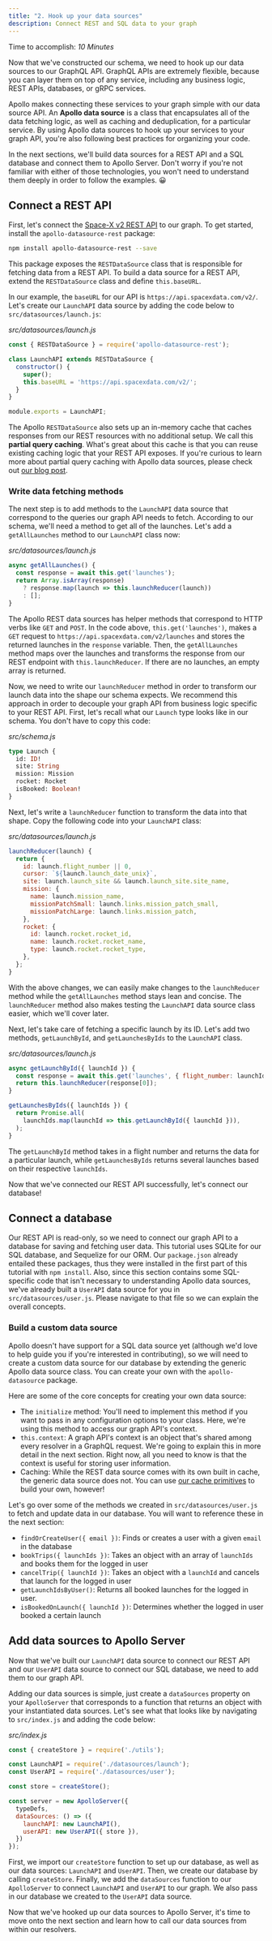 ```yaml
---
title: "2. Hook up your data sources"
description: Connect REST and SQL data to your graph
---
```


Time to accomplish: _10 Minutes_

Now that we've constructed our schema, we need to hook up our data sources to our GraphQL API. GraphQL APIs are extremely flexible, because you can layer them on top of any service, including any business logic, REST APIs, databases, or gRPC services.

Apollo makes connecting these services to your graph simple with our data source API. An **Apollo data source** is a class that encapsulates all of the data fetching logic, as well as caching and deduplication, for a particular service. By using Apollo data sources to hook up your services to your graph API, you're also following best practices for organizing your code.

In the next sections, we'll build data sources for a REST API and a SQL database and connect them to Apollo Server. Don't worry if you're not familiar with either of those technologies, you won't need to understand them deeply in order to follow the examples. 😀

<h2 id="rest-api">Connect a REST API</h2>

First, let's connect the [Space-X v2 REST API](https://github.com/r-spacex/SpaceX-API) to our graph. To get started, install the `apollo-datasource-rest` package:

```bash
npm install apollo-datasource-rest --save
```

This package exposes the `RESTDataSource` class that is responsible for fetching data from a REST API. To build a data source for a REST API, extend the `RESTDataSource` class and define `this.baseURL`.

In our example, the `baseURL` for our API is `https://api.spacexdata.com/v2/`. Let's create our `LaunchAPI` data source by adding the code below to `src/datasources/launch.js`:

_src/datasources/launch.js_

```js
const { RESTDataSource } = require('apollo-datasource-rest');

class LaunchAPI extends RESTDataSource {
  constructor() {
    super();
    this.baseURL = 'https://api.spacexdata.com/v2/';
  }
}

module.exports = LaunchAPI;
```

The Apollo `RESTDataSource` also sets up an in-memory cache that caches responses from our REST resources with no additional setup. We call this **partial query caching**. What's great about this cache is that you can reuse existing caching logic that your REST API exposes. If you're curious to learn more about partial query caching with Apollo data sources, please check out [our blog post](https://blog.apollographql.com/easy-and-performant-graphql-over-rest-e02796993b2b).

<h3 id="fetching">Write data fetching methods</h3>

The next step is to add methods to the `LaunchAPI` data source that correspond to the queries our graph API needs to fetch. According to our schema, we'll need a method to get all of the launches. Let's add a `getAllLaunches` method to our `LaunchAPI` class now:

_src/datasources/launch.js_

```js
async getAllLaunches() {
  const response = await this.get('launches');
  return Array.isArray(response)
    ? response.map(launch => this.launchReducer(launch))
    : [];
}
```

The Apollo REST data sources has helper methods that correspond to HTTP verbs like `GET` and `POST`. In the code above, `this.get('launches')`, makes a `GET` request to `https://api.spacexdata.com/v2/launches` and stores the returned launches in the `response` variable. Then, the `getAllLaunches` method maps over the launches and transforms the response from our REST endpoint with `this.launchReducer`. If there are no launches, an empty array is returned.

Now, we need to write our `launchReducer` method in order to transform our launch data into the shape our schema expects. We recommend this approach in order to decouple your graph API from business logic specific to your REST API. First, let's recall what our `Launch` type looks like in our schema. You don't have to copy this code:

_src/schema.js_

```graphql
type Launch {
  id: ID!
  site: String
  mission: Mission
  rocket: Rocket
  isBooked: Boolean!
}
```

Next, let's write a `launchReducer` function to transform the data into that shape. Copy the following code into your `LaunchAPI` class:

_src/datasources/launch.js_

```js
launchReducer(launch) {
  return {
    id: launch.flight_number || 0,
    cursor: `${launch.launch_date_unix}`,
    site: launch.launch_site && launch.launch_site.site_name,
    mission: {
      name: launch.mission_name,
      missionPatchSmall: launch.links.mission_patch_small,
      missionPatchLarge: launch.links.mission_patch,
    },
    rocket: {
      id: launch.rocket.rocket_id,
      name: launch.rocket.rocket_name,
      type: launch.rocket.rocket_type,
    },
  };
}
```

With the above changes, we can easily make changes to the `launchReducer` method while the `getAllLaunches` method stays lean and concise. The `launchReducer` method also makes testing the `LaunchAPI` data source class easier, which we'll cover later.

Next, let's take care of fetching a specific launch by its ID. Let's add two methods, `getLaunchById`, and `getLaunchesByIds` to the `LaunchAPI` class.

_src/datasources/launch.js_

```js
async getLaunchById({ launchId }) {
  const response = await this.get('launches', { flight_number: launchId });
  return this.launchReducer(response[0]);
}

getLaunchesByIds({ launchIds }) {
  return Promise.all(
    launchIds.map(launchId => this.getLaunchById({ launchId })),
  );
}
```

The `getLaunchById` method takes in a flight number and returns the data for a particular launch, while `getLaunchesByIds` returns several launches based on their respective `launchIds`.

Now that we've connected our REST API successfully, let's connect our database!

<h2 id="database">Connect a database</h2>

Our REST API is read-only, so we need to connect our graph API to a database for saving and fetching user data. This tutorial uses SQLite for our SQL database, and Sequelize for our ORM. Our `package.json` already entailed these packages, thus they were installed in the first part of this tutorial with `npm install`. Also, since this section contains some SQL-specific code that isn't necessary to understanding Apollo data sources, we've already built a `UserAPI` data source for you in `src/datasources/user.js`. Please navigate to that file so we can explain the overall concepts.

<h3 id="custom-data-source">Build a custom data source</h3>

Apollo doesn't have support for a SQL data source yet (although we'd love to help guide you if you're interested in contributing), so we will need to create a custom data source for our database by extending the generic Apollo data source class. You can create your own with the `apollo-datasource` package.

Here are some of the core concepts for creating your own data source:

- The `initialize` method: You'll need to implement this method if you want to pass in any configuration options to your class. Here, we're using this method to access our graph API's context.
- `this.context`: A graph API's context is an object that's shared among every resolver in a GraphQL request. We're going to explain this in more detail in the next section. Right now, all you need to know is that the context is useful for storing user information.
- Caching: While the REST data source comes with its own built in cache, the generic data source does not. You can use [our cache primitives](/docs/apollo-server/features/data-sources.html#using-memcached-redis-as-a-cache-storage-backend) to build your own, however!

Let's go over some of the methods we created in `src/datasources/user.js` to fetch and update data in our database. You will want to reference these in the next section:

- `findOrCreateUser({ email })`: Finds or creates a user with a given `email` in the database
- `bookTrips({ launchIds })`: Takes an object with an array of `launchIds` and books them for the logged in user
- `cancelTrip({ launchId })`: Takes an object with a `launchId` and cancels that launch for the logged in user
- `getLaunchIdsByUser()`: Returns all booked launches for the logged in user.
- `isBookedOnLaunch({ launchId })`: Determines whether the logged in user booked a certain launch

<h2 id="apollo-server">Add data sources to Apollo Server</h2>

Now that we've built our `LaunchAPI` data source to connect our REST API and our `UserAPI` data source to connect our SQL database, we need to add them to our graph API.

Adding our data sources is simple, just create a `dataSources` property on your `ApolloServer` that corresponds to a function that returns an object with your instantiated data sources. Let's see what that looks like by navigating to `src/index.js` and adding the code below:

_src/index.js_

```js line=1,3,4,6,10-13
const { createStore } = require('./utils');

const LaunchAPI = require('./datasources/launch');
const UserAPI = require('./datasources/user');

const store = createStore();

const server = new ApolloServer({
  typeDefs,
  dataSources: () => ({
    launchAPI: new LaunchAPI(),
    userAPI: new UserAPI({ store }),
  })
});
```

First, we import our `createStore` function to set up our database, as well as our data sources: `LaunchAPI` and `UserAPI`. Then, we create our database by calling `createStore`. Finally, we add the `dataSources` function to our `ApolloServer` to connect `LaunchAPI` and `UserAPI` to our graph. We also pass in our database we created to the `UserAPI` data source.

Now that we've hooked up our data sources to Apollo Server, it's time to move onto the next section and learn how to call our data sources from within our resolvers.
